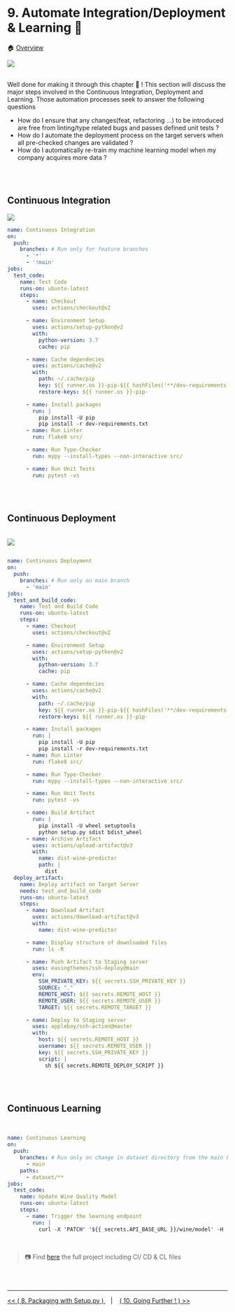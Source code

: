 # 9. Automate Integration/Deployment & Learning :robot: 

:house: [Overview](../../README.md)

<img style="float: center;" src="../images/automate2.jpg">



<br>
<br>


Well done for making it through this chapter :clap: !  This section will discuss the major steps involved in the Continuous Integration, Deployment and Learning. Those automation processes seek to answer the following questions

- How do I ensure that any changes(feat, refactoring ...) to be introduced are free from linting/type related bugs and passes defined unit tests ?
- How do I automate the deployment process on the target servers when all pre-checked changes are validated ? 
- How do I automatically re-train my machine learning model when my company acquires more data ? 


<br>
<br>

## Continuous Integration 

<img style="float: center;" src="../images/ci-pipeline.png">

<br>

```yaml
name: Continuous Integration
on:
  push:
    branches: # Run only for feature branches
      - '*'
      - '!main'
jobs:
  test_code:
    name: Test Code
    runs-on: ubuntu-latest
    steps:
      - name: Checkout
        uses: actions/checkout@v2

      - name: Environment Setup
        uses: actions/setup-python@v2
        with:
          python-version: 3.7
          cache: pip

      - name: Cache dependecies
        uses: actions/cache@v2
        with:
          path: ~/.cache/pip
          key: ${{ runner.os }}-pip-${{ hashFiles('**/dev-requirements.txt') }}
          restore-keys: ${{ runner.os }}-pip-

      - name: Install packages
        run: |
          pip install -U pip
          pip install -r dev-requirements.txt
      - name: Run Linter
        run: flake8 src/

      - name: Run Type-Checker
        run: mypy --install-types --non-interactive src/

      - name: Run Unit Tests
        run: pytest -vs
```


<br>
<br>

## Continuous Deployment  

<br>

<img style="float: center;" src="../images/cd-pipeline.png">


```yaml

name: Continuous Deployment
on:
  push:
    branches: # Run only on main branch
      - 'main'
jobs:
  test_and_build_code:
    name: Test and Build Code
    runs-on: ubuntu-latest
    steps:
      - name: Checkout
        uses: actions/checkout@v2

      - name: Environment Setup
        uses: actions/setup-python@v2
        with:
          python-version: 3.7
          cache: pip

      - name: Cache dependecies
        uses: actions/cache@v2
        with:
          path: ~/.cache/pip
          key: ${{ runner.os }}-pip-${{ hashFiles('**/dev-requirements.txt') }}
          restore-keys: ${{ runner.os }}-pip-

      - name: Install packages
        run: |
          pip install -U pip
          pip install -r dev-requirements.txt
      - name: Run Linter
        run: flake8 src/

      - name: Run Type-Checker
        run: mypy --install-types --non-interactive src/

      - name: Run Unit Tests
        run: pytest -vs

      - name: Build Artifact
        run: |
          pip install -U wheel setuptools
          python setup.py sdist bdist_wheel
      - name: Archive Artifact
        uses: actions/upload-artifact@v3
        with:
          name: dist-wine-predictor
          path: |
            dist
  deploy_artifact:
    name: Deploy artifact on Target Server
    needs: test_and_build_code
    runs-on: ubuntu-latest
    steps:
      - name: Download Artifact
        uses: actions/download-artifact@v3
        with:
          name: dist-wine-predictor

      - name: Display structure of downloaded files
        run: ls -R

      - name: Push Artifact to Staging server
        uses: easingthemes/ssh-deploy@main
        env:
          SSH_PRIVATE_KEY: ${{ secrets.SSH_PRIVATE_KEY }}
          SOURCE: "."
          REMOTE_HOST: ${{ secrets.REMOTE_HOST }}
          REMOTE_USER: ${{ secrets.REMOTE_USER }}
          TARGET: ${{ secrets.REMOTE_TARGET }}

      - name: Deploy to Staging server
        uses: appleboy/ssh-action@master
        with:
          host: ${{ secrets.REMOTE_HOST }}
          username: ${{ secrets.REMOTE_USER }}
          key: ${{ secrets.SSH_PRIVATE_KEY }}
          script: |
            sh ${{ secrets.REMOTE_DEPLOY_SCRIPT }}
```

<br>
<br>

## Continuous Learning   

<br>

```yaml
name: Continuous Learning
on:
  push:
    branches: # Run only on change in dataset directory from the main branch
      - main
    paths:
      - dataset/**
jobs:
  test_code:
    name: Update Wine Quality Model
    runs-on: ubuntu-latest
    steps:
      - name: Trigger the learning endpoint
        run: |
          curl -X 'PATCH' '${{ secrets.API_BASE_URL }}/wine/model' -H 'Authorization: Basic ${{ secrets.API_AUTH_TOKEN }}'

```

<br>

> :camera: Find [here](https://github.com/beteko/wine-predictor-api) the full project including  CI/ CD & CL files  



<br>
<br>

---

[ << ( 8. Packaging with Setup.py ) ](../chapters/chapter_8.md) &nbsp;&nbsp; |  &nbsp;&nbsp;  [ ( 10. Going Further ! ) >>](../chapters/chapter_10.md)  
 
 